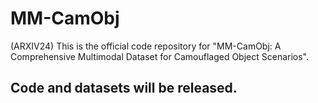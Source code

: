# MM-CamObj
(ARXIV24) This is the official code repository for "MM-CamObj: A Comprehensive Multimodal Dataset for Camouflaged Object Scenarios".

## Code and datasets will be released.

